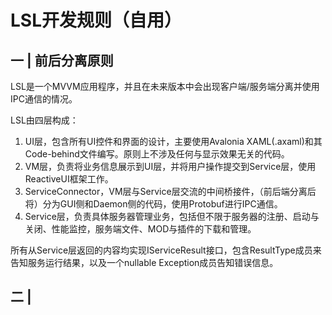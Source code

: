 # LSL开发规则（自用）

## 一 | 前后分离原则

LSL是一个MVVM应用程序，并且在未来版本中会出现客户端/服务端分离并使用IPC通信的情况。

LSL由四层构成：
1. UI层，包含所有UI控件和界面的设计，主要使用Avalonia XAML(.axaml)和其Code-behind文件编写。原则上不涉及任何与显示效果无关的代码。
2. VM层，负责将业务信息展示到UI层，并将用户操作提交到Service层，使用ReactiveUI框架工作。
3. ServiceConnector，VM层与Service层交流的中间桥接件，（前后端分离后将）分为GUI侧和Daemon侧的代码，使用Protobuf进行IPC通信。
4. Service层，负责具体服务器管理业务，包括但不限于服务器的注册、启动与关闭、性能监控，服务端文件、MOD与插件的下载和管理。

所有从Service层返回的内容均实现IServiceResult接口，包含ResultType成员来告知服务运行结果，以及一个nullable Exception成员告知错误信息。

## 二 | 